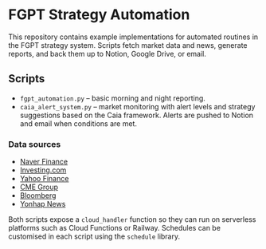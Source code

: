 # FGPT Strategy Automation

This repository contains example implementations for automated routines in the FGPT strategy system. Scripts fetch market data and news, generate reports, and back them up to Notion, Google Drive, or email.

## Scripts

- `fgpt_automation.py` – basic morning and night reporting.
- `caia_alert_system.py` – market monitoring with alert levels and strategy suggestions based on the Caia framework. Alerts are pushed to Notion and email when conditions are met.

### Data sources

- [Naver Finance](https://finance.naver.com)
- [Investing.com](https://www.investing.com)
- [Yahoo Finance](https://finance.yahoo.com)
- [CME Group](https://www.cmegroup.com)
- [Bloomberg](https://www.bloomberg.com)
- [Yonhap News](https://www.yna.co.kr)

Both scripts expose a `cloud_handler` function so they can run on serverless platforms such as Cloud Functions or Railway.
Schedules can be customised in each script using the `schedule` library.
